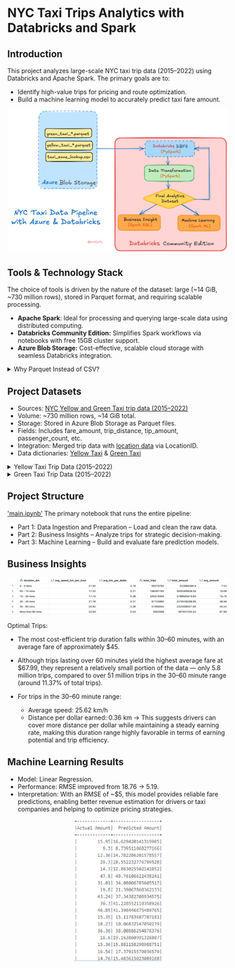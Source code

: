 # NYC Taxi Trips Analytics with Databricks and Spark

## Introduction

This project analyzes large-scale NYC taxi trip data (2015–2022) using Databricks and Apache Spark. The primary goals are to:
- Identify high-value trips for pricing and route optimization.
- Build a machine learning model to accurately predict taxi fare amount.

<div align="center">
  <img src="assets/workflow.png" style="width: 700px;">
</div>

## Tools & Technology Stack
The choice of tools is driven by the nature of the dataset: large (~14 GiB, ~730 million rows), stored in Parquet format, and requiring scalable processing.
- **Apache Spark**: Ideal for processing and querying large-scale data using distributed computing.
- **Databricks Community Edition:** Simplifies Spark workflows via notebooks with free 15GB cluster support.
- **Azure Blob Storage:** Cost-effective, scalable cloud storage with seamless Databricks integration.

<details> <summary>Why Parquet Instead of CSV?</summary>
Parquet uses columnar storage with built-in compression, making it significantly smaller and faster to process.

Example: A Parquet file (385.81 MiB) vs a CSV file (2.03 GiB) for the same data.
<div align="center">
  <img src="assets/parquet_csv.png">
</div>
</details> 

## Project Datasets
- Sources: [NYC Yellow and Green Taxi trip data (2015–2022)](https://www.nyc.gov/site/tlc/about/tlc-trip-record-data.page)
- Volume: ~730 million rows, ~14 GiB total.
- Storage: Stored in Azure Blob Storage as Parquet files.
- Fields: Includes fare_amount, trip_distance, tip_amount, passenger_count, etc.
- Integration: Merged trip data with [location data](./data/taxi_zone_lookup.csv) via LocationID.
- Data dictionaries: [Yellow Taxi](https://www.nyc.gov/assets/tlc/downloads/pdf/data_dictionary_trip_records_yellow.pdf) & [Green Taxi](https://www.nyc.gov/assets/tlc/downloads/pdf/data_dictionary_trip_records_green.pdf)

<details> <summary>Yellow Taxi Trip Data (2015–2022)</summary>

- [yellow_taxi_2015.parquet](https://drive.google.com/file/d/1owWyJDNTWyLT0ln2iK5ulkmSYvXZ7qkf/view)
- [yellow_taxi_2016.parquet](https://drive.google.com/file/d/1OdIcvpyFH1YXn9SNHc8YEuVFAYQpxCUw/view)
- [yellow_taxi_2017.parquet](https://drive.google.com/file/d/1rtEhtit_2rKvWgutXNIpSWPk3vuE6q8r/view)
- [yellow_taxi_2018.parquet](https://drive.google.com/file/d/1073SHSIkWcSESNZoU0JHXudRlSzJXPM9/view)
- [yellow_taxi_2019.parquet](https://drive.google.com/file/d/144mphzh2a6qerjLvCwwO_QHDsXTdNAJ3/view)
- [yellow_taxi_2020.parquet](https://drive.google.com/file/d/1kB5Bnx1TAXMq_revh1fyUU5RYOMdmIh4/view)
- [yellow_taxi_2021.parquet](https://drive.google.com/file/d/1eTs-ID9A3ZgYy0BotrEKwh9ThRAt8dfu/view)
- [yellow_taxi_2022.parquet](https://drive.google.com/file/d/1QdBDxHQzffBZ26T3j6Uhk1eJ8EmF0bCN/view)
</details>

<details> <summary>Green Taxi Trip Data (2015–2022)</summary>

- [green_taxi_2015.parquet](https://drive.google.com/file/d/137oXWkqBOQcxmgHynPv6Wh_fHUqN40n3/view)
- [green_taxi_2016.parquet](https://drive.google.com/file/d/1s0drAVqulJ_hE4RRqMSNJWyQGF6RKAtA/view)
- [green_taxi_2017.parquet](https://drive.google.com/file/d/1-VpjWArKPEdjzlTZxI7aPwd8UsVfc2bL/view)
- [green_taxi_2018.parquet](https://drive.google.com/file/d/1jDn7qjFZ3-nrn4iOdFMh_p0W21esiIHn/view)
- [green_taxi_2019.parquet](https://drive.google.com/file/d/1BpjTq89EAhb6m-ICcZMEpTISw6jTHmio/view)
- [green_taxi_2020.parquet](https://drive.google.com/file/d/1umIMHrqaqagZYqvLLf-OzidnDPwxIY5j/view)
- [green_taxi_2021.parquet](https://drive.google.com/file/d/1ISKrR97II-zWR7f2_boFcyfsNgsj8K1Y/view)
- [green_taxi_2022.parquet](https://drive.google.com/file/d/1ysXV_4hB3Ex43k1HOvCi8RCT1k7GZANj/view)
</details>

## Project Structure

['main.ipynb'](./main.ipynb) The primary notebook that runs the entire pipeline:
- Part 1: Data Ingestion and Preparation – Load and clean the raw data.
- Part 2: Business Insights – Analyze trips for strategic decision-making.
- Part 3: Machine Learning – Build and evaluate fare prediction models.

## Business Insights

<div align="center">
  <img src="assets/optimal_trip.png">
</div>

Optimal Trips:
- The most cost-efficient trip duration falls within 30–60 minutes, with an average fare of approximately $45.

- Although trips lasting over 60 minutes yield the highest average fare at $67.99, they represent a relatively small portion of the data — only 5.8 million trips, compared to over 51 million trips in the 30–60 minute range (around 11.37% of total trips).

- For trips in the 30–60 minute range:
    - Average speed: 25.62 km/h
    - Distance per dollar earned: 0.36 km
        → This suggests drivers can cover more distance per dollar while maintaining a steady earning rate, making this duration range highly favorable in terms of earning potential and trip efficiency.

## Machine Learning Results
- Model: Linear Regression.
- Performance: RMSE improved from 18.76 → 5.19.
- Interpretation: With an RMSE of ~$5, this model provides reliable fare predictions, enabling better revenue estimation for drivers or taxi companies and helping to optimize pricing strategies.

<div align="center">
  <img src="assets/actual_predict.png" style="width: 200px;">
</div>